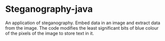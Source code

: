 # Steganography-java
An application of steganography. Embed data in an image and extract data from the image. The code modifies the least significant bits of blue colour of the pixels of the image to store text in it.
